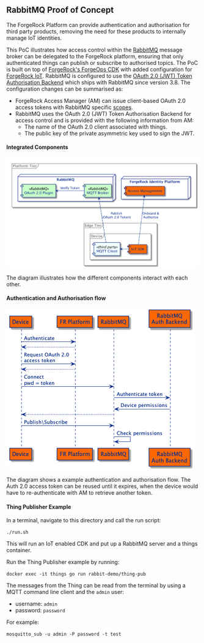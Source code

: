 ## RabbitMQ Proof of Concept

The ForgeRock Platform can provide authentication and authorisation for third party products, 
removing the need for these products to internally manage IoT identities.

This PoC illustrates how access control within the [RabbitMQ](http://www.rabbitmq.com) message broker can be delegated to the ForgeRock platform,
ensuring that only authenticated things can publish or subscribe to authorised topics.
The PoC is built on top of
[ForgeRock's ForgeOps CDK](https://backstage.forgerock.com/docs/forgeops/7/index-forgeops.html) with added
configuration for [ForgeRock IoT](https://backstage.forgerock.com/docs/things/7).
RabbitMQ is configured to use the [OAuth 2.0 (JWT) Token Authorisation Backend](https://github.com/rabbitmq/rabbitmq-auth-backend-oauth2) 
which ships with RabbitMQ since version 3.8. 
The configuration changes can be summarised as:

* ForgeRock Access Manager (AM) can issue client-based OAuth 2.0 access tokens with RabbitMQ specific 
[scopes](https://github.com/rabbitmq/rabbitmq-auth-backend-oauth2#scope-to-permission-translation).
* RabbitMQ uses the OAuth 2.0 (JWT) Token Authorisation Backend for access control 
and is provided with the following information from AM:
    * The name of the OAuth 2.0 client associated with things.
    * The public key of the private asymmetric key used to sign the JWT.

#### Integrated Components

![Components](docs/rabbitmq-integration.png)

The diagram illustrates how the different components interact with each other.

#### Authentication and Authorisation flow

![AuthX](docs/rabbitmq-oauth2-authx.png)

The diagram shows a example authentication and authorisation flow.
The Auth 2.0 access token can be reused until it expires, 
when the device would have to re-authenticate with AM to retrieve another token. 

#### Thing Publisher Example
In a terminal, navigate to this directory and call the run script:

```
./run.sh
```

This will run an IoT enabled CDK and put up a RabbitMQ server and a things container. 

Run the Thing Publisher example by running:

```
docker exec -it things go run rabbit-demo/thing-pub
```

The messages from the Thing can be read from the terminal by using a MQTT command line client and the `admin` user:

* username: `admin`
* password: `password`

For example:
```
mosquitto_sub -u admin -P password -t test
```
